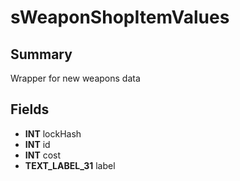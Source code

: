# sWeaponShopItemValues

## Summary
Wrapper for new weapons data

## Fields
* **INT** lockHash
* **INT** id
* **INT** cost
* **TEXT_LABEL_31** label